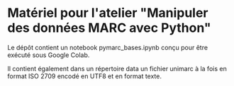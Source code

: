 # Matériel pour l'atelier "Manipuler des données MARC avec Python"

Le dépôt contient un notebook pymarc_bases.ipynb conçu pour être exécuté
sous Google Colab.

Il contient également dans un répertoire data un fichier unimarc à la fois
en format ISO 2709 encodé en UTF8 et en format texte.
